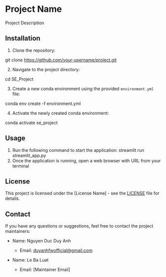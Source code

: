 # Project Name

Project Description

## Installation

1. Clone the repository:

  git clone https://github.com/your-username/project.git


2. Navigate to the project directory:

  cd SE_Project


3. Create a new conda environment using the provided `environment.yml` file:

  conda env create -f environment.yml


4. Activate the newly created conda environment:

  conda activate se_project

## Usage

1. Run the following command to start the application:
   streamlit run streamlit_app.py
2. Once the application is running, open a web browser with URL from your terminal

## License

This project is licensed under the [License Name] - see the [LICENSE](LICENSE) file for details.

## Contact

If you have any questions or suggestions, feel free to contact the project maintainers:

- Name: Nguyen Duc Duy Anh
  - Email: duyanhfwofficial@gmail.com

- Name: Le Ba Luat
  - Email: [Maintainer Email]
